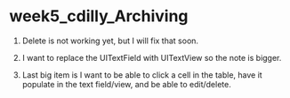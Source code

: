 # week5_cdilly_Archiving


1. Delete is not working yet, but I will fix that soon.

2. I want to replace the UITextField with UITextView so the note is bigger.

3. Last big item is I want to be able to click a cell in the table, have it populate in the text field/view, and be able to edit/delete.

